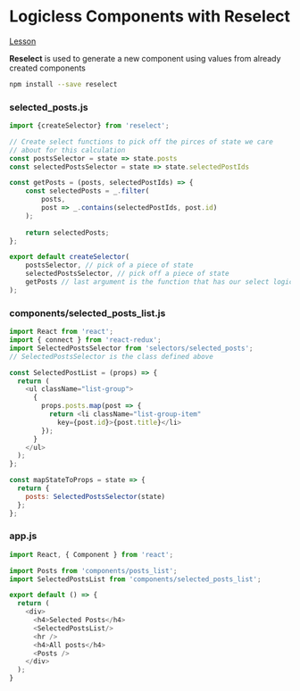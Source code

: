 # Logicless Components with Reselect

[Lesson](https://www.udemy.com/react-redux/learn/v4/t/lecture/5691842?start=0)

**Reselect** is used to generate a new component using values from already created components

```bash
npm install --save reselect
```

### selected_posts.js
```js
import {createSelector} from 'reselect';

// Create select functions to pick off the pirces of state we care
// about for this calculation
const postsSelector = state => state.posts
const selectedPostsSelector = state => state.selectedPostIds

const getPosts = (posts, selectedPostIds) => {
    const selectedPosts = _.filter(
        posts,
        post => _.contains(selectedPostIds, post.id)
    );
    
    return selectedPosts;
};

export default createSelector(
    postsSelector, // pick of a piece of state
    selectedPostsSelector, // pick off a piece of state
    getPosts // last argument is the function that has our select logic
);
```

### components/selected_posts_list.js
```js
import React from 'react';
import { connect } from 'react-redux';
import SelectedPostsSelector from 'selectors/selected_posts';
// SelectedPostsSelector is the class defined above

const SelectedPostList = (props) => {
  return (
    <ul className="list-group">
      {
        props.posts.map(post => {
          return <li className="list-group-item"
            key={post.id}>{post.title}</li>
        });
      }
    </ul>
  );
};

const mapStateToProps = state => {
  return {
    posts: SelectedPostsSelector(state)
  };
};
```

### app.js
```js
import React, { Component } from 'react';

import Posts from 'components/posts_list';
import SelectedPostsList from 'components/selected_posts_list';

export default () => {
  return (
    <div>
      <h4>Selected Posts</h4>
      <SelectedPostsList/>
      <hr />
      <h4>All posts</h4>
      <Posts />
    </div>
  );
}

```